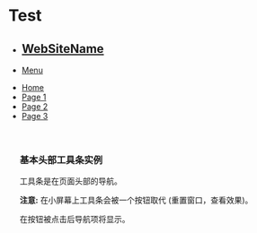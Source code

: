 # Test

<nav class="top-bar" data-topbar>
  <ul class="title-area">
    <li class="name">
      <!-- 如果你不需要标题或图标可以删掉它 -->
      <h1><a href="#">WebSiteName</a></h1>
    </li>
      <!-- 小屏幕上折叠按钮: 去掉 .menu-icon 类，可以去除图标。 
      如果需要只显示图片，可以删除 "Menu" 文本 -->
    <li class="toggle-topbar menu-icon"><a href="#"><span>Menu</span></a></li>
  </ul>

  <section class="top-bar-section">
    <ul class="left">
      <li class="active"><a href="#">Home</a></li>
      <li><a href="#">Page 1</a></li>
      <li><a href="#">Page 2</a></li>
      <li><a href="#">Page 3</a></li> 
    </ul>
  </section>
</nav>

<div style="padding:20px;">
  <h3>基本头部工具条实例</h3>
  <p>工具条是在页面头部的导航。</p>
  <p><strong>注意:</strong> 在小屏幕上工具条会被一个按钮取代 (重置窗口，查看效果)。</p>
  <p>在按钮被点击后导航项将显示。</p>
</div>

<!-- 初始化 Foundation JS -->
<script>
$(document).ready(function() {
    $(document).foundation();
})
</script>

</body>
</html>